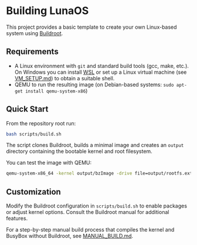 # Building LunaOS

This project provides a basic template to create your own Linux-based system using [Buildroot](https://buildroot.org/).

## Requirements
- A Linux environment with `git` and standard build tools (gcc, make, etc.). On
  Windows you can install [WSL](https://learn.microsoft.com/windows/wsl/) or set
  up a Linux virtual machine (see [VM_SETUP.md](VM_SETUP.md)) to obtain a
  suitable shell.
- QEMU to run the resulting image (on Debian-based systems:
  `sudo apt-get install qemu-system-x86`)

## Quick Start

From the repository root run:
```bash
bash scripts/build.sh
```
The script clones Buildroot, builds a minimal image and creates an `output` directory containing the bootable kernel and root filesystem.

You can test the image with QEMU:
```bash
qemu-system-x86_64 -kernel output/bzImage -drive file=output/rootfs.ext2,format=raw,index=0,media=disk -append "root=/dev/sda console=ttyS0" -nographic
```

## Customization

Modify the Buildroot configuration in `scripts/build.sh` to enable packages or adjust kernel options. Consult the Buildroot manual for additional features.

For a step-by-step manual build process that compiles the kernel and BusyBox without Buildroot, see [MANUAL_BUILD.md](MANUAL_BUILD.md).
